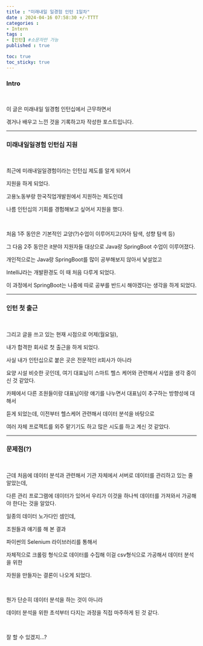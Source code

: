 ```yaml
---
title : "미래내일 일경험 인턴 1일차"
date : 2024-04-16 07:58:30 +/-TTTT
categories : 
- Intern
tags : 
- [인턴] #소문자만 가능
published : true

toc: true
toc_sticky: true
---
```


### Intro

&nbsp;

이 글은 미래내일 일경험 인턴십에서 근무하면서

겪거나 배우고 느낀 것을 기록하고자 작성한 포스트입니다. 

* * *

### 미래내일일경험 인턴십 지원

&nbsp;

최근에 미래내일일경험이라는 인턴십 제도를 알게 되어서

지원을 하게 되었다.

고용노동부랑 한국직업개발원에서 지원하는 제도인데

나름 인턴십의 기회를 경험해보고 싶어서 지원을 했다.

&nbsp;

처음 1주 동안은 기본적인 교양(?)수업이 이루어지고(자아 탐색, 성향 탐색 등)

그 다음 2주 동안은 it분야 지원자들 대상으로 Java랑 SpringBoot 수업이 이루어졌다.

개인적으로는 Java랑 SpringBoot를 많이 공부해보지 않아서 낯설었고

IntelliJ라는 개발환경도 이 때 처음 다루게 되었다.

이 과정에서 SpringBoot는 나중에 따로 공부를 반드시 해야겠다는 생각을 하게 되었다.

* * *

### 인턴 첫 출근

&nbsp;

그리고 글을 쓰고 있는 현재 시점으로 어제(월요일),

내가 합격한 회사로 첫 출근을 하게 되었다. 

사실 내가 인턴십으로 붙은 곳은 전문적인 it회사가 아니라 

요양 시설 비슷한 곳인데, 여기 대표님이 스마트 헬스 케어와 관련해서 사업을 생각 중이신 것 같았다.

카페에서 다른 조원들이랑 대표님이랑 얘기를 나누면서 대표님이 추구하는 방향성에 대해서

듣게 되었는데, 이전부터 헬스케어 관련해서 데이터 분석을 바탕으로 

여러 자체 프로젝트를 외주 맡기기도 하고 많은 시도를 하고 계신 것 같았다.

* * *

### 문제점(?)

&nbsp;

근데 처음에 데이터 분석과 관련해서 기관 자체에서 서버로 데이터를 관리하고 있는 줄 알았는데,

다른 관리 프로그램에 데이터가 있어서 우리가 이것을 하나씩 데이터를 가져와서 가공해야 한다는 것을 알았다.

일종의 데이터 노가다인 셈인데,

조원들과 얘기를 해 본 결과

파이썬의 Selenium 라이브러리를 통해서

자체적으로 크롤링 형식으로 데이터를 수집해 이걸 csv형식으로 가공해서 데이터 분석을 위한

자원을 만들자는 결론이 나오게 되었다.

&nbsp;

뭔가 단순히 데이터 분석을 하는 것이 아니라

데이터 분석을 위한 초석부터 다지는 과정을 직접 마주하게 된 것 같다.


&nbsp;

잘 할 수 있겠지...?

&nbsp;
